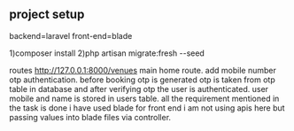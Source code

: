 project setup
--------------
backend=laravel
front-end=blade

1)composer install
2)php artisan migrate:fresh --seed

routes http://127.0.0.1:8000/venues main home route.
add mobile number otp authentication.
before booking otp is generated otp is taken from otp table in database and after verifying otp the user is authenticated.
user mobile and name is stored in users table.
all the requirement mentioned in the task is done i have used blade for front end i am not using apis here but passing values into blade files via controller.
